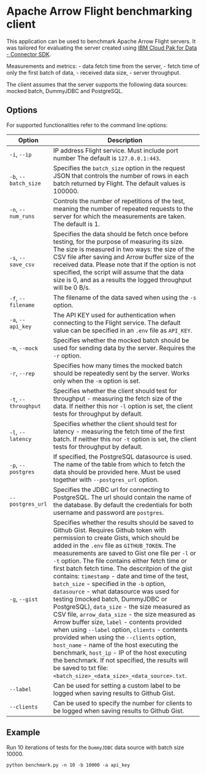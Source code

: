 # Apache Arrow Flight benchmarking client

This application can be used to benchmark Apache Arrow Flight servers. It was tailored for evaluating the server created using [IBM Cloud Pak for Data - Connector SDK](https://github.com/IBM/cp4d-connector-sdk). 

Measurements and metrics:
    - data fetch time from the server,
    - fetch time of only the first batch of data,
    - received data size,
    - server throughput.

The client assumes that the server supports the following data sources: mocked batch, DummyJDBC and PostgreSQL.

## Options

For supported functionalities refer to the command line options:

|Option|Description|
|-|-|
|`-i`, `--ip`|IP address Flight service. Must include port number The default is `127.0.0.1:443`.|
| `-b`, `--batch_size` | Specifies the `batch_size` option in the request JSON that controls the number of rows in each batch returned by Flight. The default values is 100000. |
| `-n`, `--num_runs` | Controls the number of repetitions of the test, meaning the number of repeated requests to the server for which the measurements are taken. The default is 1. |
| `-s`, `--save_csv` | Specifies the data should be fetch once before testing, for the purpose of measuring its size. The size is measured in two ways: the size of the CSV file after saving and Arrow buffer size of the received data. Please note that if the option is not specified, the script will assume that the data size is 0, and as a results the logged throughput will be 0 B/s. |
| `-f`, `--filename` | The filename of the data saved when using the `-s` option. |
| `-a`, `--api_key` | The API KEY used for authentication when connecting to the Flight service. The default value can be specified in an `.env` file as `API_KEY`. |
| `-m`, `--mock` | Specifies whether the mocked batch should be used for sending data by the server. Requires the `-r` option.|
| `-r`, `--rep` | Specifies how many times the mocked batch should be repeatedly sent by the server. Works only when the `-m` option is set. |
| `-t`, `--throughput` | Specifies whether the client should test for throughput - measuring the fetch size of the data. If neither this nor `-l` option is set, the client tests for throughput by default. |
| `-l`, `--latency` | Specifies whether the client should test for latency - measuring the fetch time of the first batch. If neither this nor `-t` option is set, the client tests for throughput by default. |
| `-p`, `--postgres` | If specified, the PostgreSQL datasource is used. The name of the table from which to fetch the data should be provided here. Must be used together with `--postgres_url` option. |
| `--postgres_url` | Specifies the JDBC url for connecting to PostgreSQL. The url should contain the name of the database. By default the credentials for both username and password are `postgres`. |
| `-g`, `--gist` | Specifies whether the results should be saved to Github Gist. Requires Github token with permission to create Gists, which should be added in the `.env` file as `GITHUB_TOKEN`. The measurements are saved to Gist one file per `-l` or `-t` option. The file contains either fetch time or first batch fetch time. The descritpion of the gist contains: `timestamp` - date and time of the test, `batch_size` - specified in the `-b` option, `datasource` - what datasource was used for testing (mocked batch, DummyJDBC or PostgreSQL), `data_size` - the size measured as CSV file, `arrow_data_size` - the size measured as Arrow buffer size, `label` - contents provided when using `--label` option, `clients` - contents provided when using the `--clients` option, `host_name` - name of the host executing the benchmark, `host_ip` - IP of the host executing the benchmark. If not specified, the results will be saved to txt file: `<batch_size>_<data_size>_<data_source>.txt`.|
| `--label` | Can be used for setting a custom label to be logged when saving results to Github Gist. |
| `--clients` | Can be used to specify the number for clients to be logged when saving results to Github Gist. |

## Example

Run 10 iterations of tests for the `DummyJDBC` data source with batch size 10000.

`python benchmark.py -n 10 -b 10000 -a api_key`
